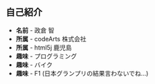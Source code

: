 ## 自己紹介

* **名前** - 政倉 智
* **所属** - codeArts 株式会社
* **所属** - html5j 鹿児島
* **趣味** - プログラミング
* **趣味** - バイク
* **趣味** - F1 (日本グランプリの結果言わないでね...)
